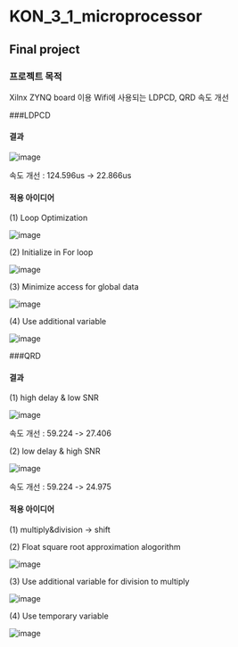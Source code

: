 # KON_3_1_microprocessor

## Final project

### 프로젝트 목적
Xilnx ZYNQ board 이용 Wifi에 사용되는 LDPCD, QRD 속도 개선

###LDPCD
#### 결과

![image](https://user-images.githubusercontent.com/98706037/236806535-90bc217f-3b9a-45b9-adb9-b7fe4d020159.png)

속도 개선 : 124.596us -> 22.866us

#### 적용 아이디어

(1) Loop Optimization

![image](https://user-images.githubusercontent.com/98706037/236806829-89b39892-fd2e-4d58-a4f0-515183e4ae6b.png)

(2) Initialize in For loop

![image](https://user-images.githubusercontent.com/98706037/236807048-33cd81ad-d561-4868-afb4-273f1438c646.png)

(3) Minimize access for global data

![image](https://user-images.githubusercontent.com/98706037/236807179-a7f561a6-93d2-4548-8ebc-d7018dfdcd83.png)

(4) Use additional variable

![image](https://user-images.githubusercontent.com/98706037/236807314-6b46d093-00d7-47c4-8a27-706c2e95174c.png)

###QRD

#### 결과
(1) high delay & low SNR

![image](https://user-images.githubusercontent.com/98706037/236808314-7a023226-c51d-4131-880e-6c6a23f08a80.png)

속도 개선 : 59.224 -> 27.406

(2) low delay & high SNR

![image](https://user-images.githubusercontent.com/98706037/236808533-2b0e7d6a-7cfb-4f6e-8705-82279c64f25c.png)

속도 개선 : 59.224 -> 24.975


#### 적용 아이디어

(1) multiply&division -> shift

(2) Float square root approximation alogorithm

![image](https://user-images.githubusercontent.com/98706037/236808704-88147340-d7ad-4d3b-9a9c-84b94b5a059a.png)

(3) Use additional variable for division to multiply

![image](https://user-images.githubusercontent.com/98706037/236808757-ac4c9394-fab0-4ae9-8615-83ae4bdf8654.png)

(4) Use temporary variable

![image](https://user-images.githubusercontent.com/98706037/236808992-d08b2dc2-beac-41b9-873e-770bd1fcee88.png)


